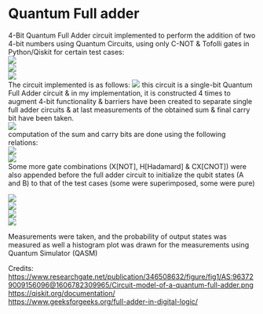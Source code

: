 # Quantum Full adder
4-Bit Quantum Full Adder circuit implemented to perform the addition of two 4-bit numbers using Quantum Circuits, using only C-NOT &amp; Tofolli gates in Python/Qiskit for certain test cases:  
![](https://hackmd.io/_uploads/SkG0PgMP2.png)  
![](https://hackmd.io/_uploads/ry3xdxMP2.png)  
![](https://hackmd.io/_uploads/S1fzueGw3.png)  
The circuit implemented is as follows:
![](https://upload.wikimedia.org/wikipedia/commons/0/0a/Quantum_Full_Adder.png?20210806154655)
this circuit is a single-bit Quantum Full Adder circuit & in my implementation, it is constructed 4 times to augment 4-bit functionality & barriers have been created to separate single full adder circuits & at last measurements of the obtained sum & final carry bit have been taken.  
![](https://hackmd.io/_uploads/SysoIv7Dn.png)  
computation of the sum and carry bits are done using the following relations:  
![](https://hackmd.io/_uploads/rJSp0lMDn.png)  
![](https://hackmd.io/_uploads/rk90AefP3.png)  
Some more gate combinations (X[NOT], H[Hadamard] & CX[CNOT]) were also appended before the full adder circuit to initialize the qubit states (A and B) to that of the test cases (some were superimposed, some were pure)

![](https://hackmd.io/_uploads/SyfDb1Xvn.png)  
![](https://hackmd.io/_uploads/r19wZ17wh.png)  
![](https://hackmd.io/_uploads/BJVOZkQD2.png)  
![](https://hackmd.io/_uploads/rJZvMyXw3.png)  

Measurements were taken, and the probability of output states was measured as well a histogram plot was drawn for the measurements using Quantum Simulator (QASM)

Credits:  
https://www.researchgate.net/publication/346508632/figure/fig1/AS:963729009156096@1606782309965/Circuit-model-of-a-quantum-full-adder.png  
https://qiskit.org/documentation/  
https://www.geeksforgeeks.org/full-adder-in-digital-logic/  
